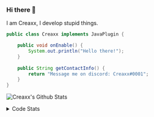 ### Hi there 👋

I am Creaxx, I develop stupid things. 

```java
public class Creaxx implements JavaPlugin {

    public void onEnable() {
        System.out.println("Hello there!");
    }
    
    public String getContactInfo() {
        return "Message me on discord: Creaxx#0001";
    }
}
```

![Creaxx's Github Stats](https://github-readme-stats.vercel.app/api?username=CreaxxOG&show_icons=true&theme=dark&count_private=true)

<details>
  <summary>Code Stats</summary>

<!--START_SECTION:waka-->
![Code Time](http://img.shields.io/badge/Code%20Time-781%20hrs%2022%20mins-blue)

![Lines of code](https://img.shields.io/badge/From%20Hello%20World%20I%27ve%20Written-70%20Thousand%20lines%20of%20code-blue)

**🐱 My GitHub Data** 

> 🏆 286 Contributions in the Year 2022
 > 
> 📦 226.7 kB Used in GitHub's Storage 
 > 
> 🚫 Not Opted to Hire
 > 
> 📜 3 Public Repositories 
 > 
> 🔑 2 Private Repositories  
 > 
**I'm a Night 🦉** 

```text
🌞 Morning    6 commits      █░░░░░░░░░░░░░░░░░░░░░░░░   4.96% 
🌆 Daytime    40 commits     ████████░░░░░░░░░░░░░░░░░   33.06% 
🌃 Evening    61 commits     ████████████░░░░░░░░░░░░░   50.41% 
🌙 Night      14 commits     ███░░░░░░░░░░░░░░░░░░░░░░   11.57%

```
📅 **I'm Most Productive on Wednesday** 

```text
Monday       21 commits     ████░░░░░░░░░░░░░░░░░░░░░   17.36% 
Tuesday      23 commits     ████░░░░░░░░░░░░░░░░░░░░░   19.01% 
Wednesday    43 commits     █████████░░░░░░░░░░░░░░░░   35.54% 
Thursday     2 commits      ░░░░░░░░░░░░░░░░░░░░░░░░░   1.65% 
Friday       9 commits      █░░░░░░░░░░░░░░░░░░░░░░░░   7.44% 
Saturday     17 commits     ███░░░░░░░░░░░░░░░░░░░░░░   14.05% 
Sunday       6 commits      █░░░░░░░░░░░░░░░░░░░░░░░░   4.96%

```


📊 **This Week I Spent My Time On** 

```text
💬 Programming Languages: 
Java                     47 hrs 21 mins      ███████████████████████░░   93.69% 
XML                      1 hr 8 mins         ░░░░░░░░░░░░░░░░░░░░░░░░░   2.27% 
YAML                     53 mins             ░░░░░░░░░░░░░░░░░░░░░░░░░   1.76% 
Kotlin                   27 mins             ░░░░░░░░░░░░░░░░░░░░░░░░░   0.91% 
TypeScript               23 mins             ░░░░░░░░░░░░░░░░░░░░░░░░░   0.76%

🔥 Editors: 
IntelliJ                 50 hrs 22 mins      █████████████████████████   100.0%

```

**I Mostly Code in Java** 

```text
Java                     3 repos             ████████████░░░░░░░░░░░░░   50.0% 
EJS                      1 repo              ████░░░░░░░░░░░░░░░░░░░░░   16.67% 
Kotlin                   1 repo              ████░░░░░░░░░░░░░░░░░░░░░   16.67% 
Python                   1 repo              ████░░░░░░░░░░░░░░░░░░░░░   16.67%

```



 Last Updated on 16/08/2022 06:29:12 UTC
<!--END_SECTION:waka-->
</details>
